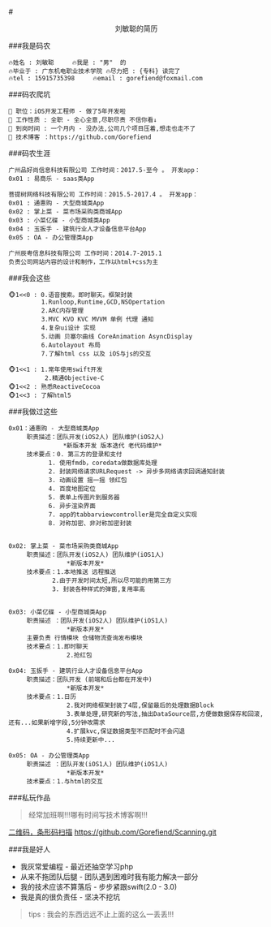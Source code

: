 #<Center>刘敏聪的简历</Center>

###我是码农
```
🔥姓名 : 刘敏聪     🔥我是 : "男"  的
🔥毕业于 : 广东机电职业技术学院 🔥尽力把 : {专科} 读完了
🔥tel : 15915735398     🔥email : gorefiend@foxmail.com
```

###码农爬坑
```
👑 职位：iOS开发工程师 - 做了5年开发啦
👑 工作性质 : 全职 - 全心全意,尽职尽责 不信你看↓
👑 到岗时间 : 一个月内 - 没办法,公司几个项目压着,想走也走不了
👑 技术博客 ：https://github.com/Gorefiend

```

###码农生涯
```
广州品好尚信息科技有限公司 工作时间：2017.5-至今 。 开发app：
0x01 : 易商乐 - saas类App

菩提树网络科技有限公司 工作时间：2015.5-2017.4 。 开发app：
0x01 : 通惠购 - 大型商城类App
0x02 : 掌上菜 - 菜市场采购类商城App
0x03 : 小菜亿碟 - 小型商城类App
0x04 : 玉扳手 - 建筑行业人才设备信息平台App
0x05 : OA - 办公管理类App

广州辰粤信息科技有限公司 工作时间：2014.7-2015.1
负责公司网站内容的设计和制作，工作以html+css为主
```
###我会这些
```
🐵1<<0 : 0.语音搜索。即时聊天。框架封装
     	 1.Runloop,Runtime,GCD,NSOpertation
     	 2.ARC内存管理
     	 3.MVC KVO KVC MVVM 单例 代理 通知 
     	 4.复杂ui设计 实现
     	 5.动画 贝塞尔曲线 CoreAnimation AsyncDisplay
     	 6.Autolayout 布局 
     	 7.了解html css 以及 iOS与js的交互
     	 
🐵1<<1 : 1.常年使用swift开发
     	  2.精通Objective-C
🐵1<<2 : 熟悉ReactiveCocoa 
🐵1<<3 : 了解html5
```


###我做过这些
```
0x01：通惠购 - 大型商城类App
     职责描述：团队开发(iOS2人) 团队维护(iOS2人)
               *新版本开发 版本迭代 老代码维护*
     技术要点：0. 第三方的登录和支付
           1. 使用fmdb，coredata做数据库处理
           2. 封装网络请求URLRequest -> 异步多网络请求回调通知封装
           3. 动画设置 摇一摇 领红包
           4. 百度地图定位
           5. 表单上传图片到服务器
           6. 异步渲染界面
           7. app的tabbarviewcontroller是完全自定义实现
           8. 对称加密、非对称加密封装 
           
           
0x02: 掌上菜 - 菜市场采购类商城App
     职责描述：团队开发(iOS2人) 团队维护(iOS1人)
     			*新版本开发*
     技术要点：1.本地推送 远程推送
           	2.由于开发时间太短,所以尽可能的用第三方
          	3. 封装各种样式的弹窗,复用率高
           

0x03: 小菜亿碟 - 小型商城类App
     职责描述 ：团队开发(iOS2人) 团队维护(iOS1人)
     			*新版本开发*
     主要负责 行情模块 仓储物流查询发布模块
     技术要点：1.即时聊天
     		 	2.抢红包 		 		

0x04: 玉扳手 - 建筑行业人才设备信息平台App
     职责描述：团队开发 (前端和后台都在开发中)
     			*新版本开发*
     技术要点：1.日历
     			2.我对网络框架封装了4层,保留最后的处理数据Block
     			3.表单处理,研究新的写法,抽出DataSource层,方便做数据保存和回滚, 还有...如果新增字段,5分钟改需求
     			4.扩展kvc,保证数据类型不匹配时不会闪退
     			5.持续更新中...
         
0x05: OA - 办公管理类App
     职责描述 ：团队开发(iOS1人) 团队维护(iOS1人)
     			*新版本开发*
     技术要点：1.与html的交互
```

###私玩作品 

> 经常加班啊!!!哪有时间写技术博客啊!!! 

[二维码，条形码扫描](https://github.com/Gorefiend/Scanning.git) https://github.com/Gorefiend/Scanning.git

###我是好人
* 我灰常爱编程 - 最近还抽空学习php
* 从来不拖团队后腿 - 团队遇到困难时我有能力解决一部分
* 我的技术应该不算落后 - 步步紧跟swift(2.0 - 3.0) 
* 我是真的很负责任 - 坚决不挖坑


> tips : 我会的东西远远不止上面的这么一丢丢!!!

